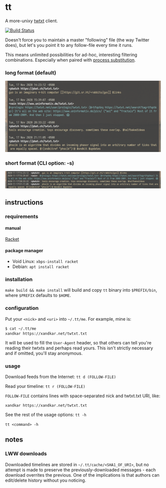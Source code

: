 tt
==
A more-unixy [twtxt](https://github.com/buckket/twtxt) client.

[![Build Status](https://travis-ci.org/xandkar/tt.svg?branch=master)](https://travis-ci.org/xandkar/tt)

Doesn't force you to maintain a master "following" file (the way Twitter does),
but let's you point it to any follow-file every time it runs.

This means unlimited possibilities for ad-hoc, interesting filtering
combinations. Especially when paired with
[process substitution](https://en.wikipedia.org/wiki/Process_substitution).

### long format (default)
![Screenshot](screenshot-long.jpg)

### short format (CLI option: -s)
![Screenshot](screenshot-short.jpg)


instructions
------------

### requirements

#### manual
[Racket](https://download.racket-lang.org/)

#### package manager
- Void Linux: `xbps-install racket`
- Debian: `apt install racket`

### installation
`make build && make install` will build and copy `tt` binary into
`$PREFIX/bin`, where `$PREFIX` defaults to `$HOME`.

### configuration
Put your `<nick>` and `<uri>` into `~/.tt/me`. For example, mine is:

```
$ cat ~/.tt/me
xandkar https://xandkar.net/twtxt.txt
```
It will be used to fill the `User-Agent` header, so that others can tell you're
reading their twtxts and perhaps read yours. This isn't strictly necessary and
if omitted, you'll stay anonymous.

### usage
Download feeds from the Internet:
`tt d (FOLLOW-FILE)`

Read your timeline:
`tt r (FOLLOW-FILE)`

`FOLLOW-FILE` contains lines with space-separated nick and twtxt.txt URI, like:

```
xandkar https://xandkar.net/twtxt.txt
```

See the rest of the usage options:
`tt -h`

`tt <command> -h`


notes
-----

### LWW downloads
Downloaded timelines are stored in `~/.tt/cache/<SHA1_OF_URI>`, but no attempt
is made to preserve the previously-downloaded messages - each download
overrites the previous. One of the implications is that authors can edit/delete
history without you noticing.
